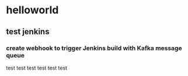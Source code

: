 # helloworld
## test jenkins 
### create webhook to trigger Jenkins build with Kafka message queue
test test test test
test test





